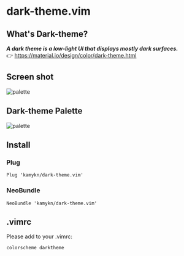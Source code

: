 # dark-theme.vim
## What's Dark-theme?
***A dark theme is a low-light UI that displays mostly dark surfaces.***  
👉 https://material.io/design/color/dark-theme.html

## Screen shot
![palette](https://github.com/kamykn/dark-theme.vim/blob/master/src/screenshot.png?raw=true)

## Dark-theme Palette

![palette](https://github.com/kamykn/dark-theme.vim/blob/master/src/palette.png?raw=true)

## Install
### Plug

```
Plug 'kamykn/dark-theme.vim'
```

### NeoBundle

```
NeoBundle 'kamykn/dark-theme.vim'
```

## .vimrc
Please add to your .vimrc:
```
colorscheme darktheme
```
